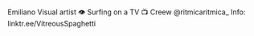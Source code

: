 Emiliano
Visual artist 👁️
Surfing on a TV 📺
Creew @ritmicaritmica_
Info:
linktr.ee/VitreousSpaghetti
